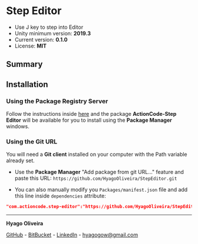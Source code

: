 # Step Editor

* Use J key to step into Editor
* Unity minimum version: **2019.3**
* Current version: **0.1.0**
* License: **MIT**

## Summary


## Installation

### Using the Package Registry Server

Follow the instructions inside [here](https://cutt.ly/ukvj1c8) and the package **ActionCode-Step Editor** 
will be available for you to install using the **Package Manager** windows.

### Using the Git URL

You will need a **Git client** installed on your computer with the Path variable already set. 

- Use the **Package Manager** "Add package from git URL..." feature and paste this URL: `https://github.com/HyagoOliveira/StepEditor.git`

- You can also manually modify you `Packages/manifest.json` file and add this line inside `dependencies` attribute: 

```json
"com.actioncode.step-editor":"https://github.com/HyagoOliveira/StepEditor.git"
```

---

**Hyago Oliveira**

[GitHub](https://github.com/HyagoOliveira) -
[BitBucket](https://bitbucket.org/HyagoGow/) -
[LinkedIn](https://www.linkedin.com/in/hyago-oliveira/) -
<hyagogow@gmail.com>